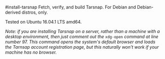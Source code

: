 #install-tarsnap
Fetch, verify, and build Tarsnap. For Debian and Debian-derived distros, only.

Tested on Ubuntu 16.04.1 LTS amd64.

*Note: if you are installing Tarsnap on a server, rather than a machine with a desktop environment, then just comment out the* `xdg-open` *command at line number 97. This command opens the system's default browser and loads the Tarnsap account registration page, but this naturally won't work if your machine has no browser.*
